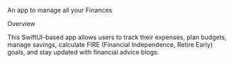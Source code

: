 An app to manage all your Finances

Overview

This SwiftUI-based app allows users to track their expenses, plan budgets, manage savings, calculate FIRE (Financial Independence, Retire Early) goals, and stay updated with financial advice blogs.

